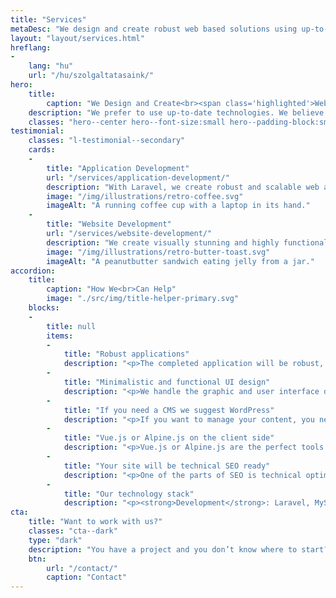 ```yaml
---
title: "Services"
metaDesc: "We design and create robust web based solutions using up-to-date technologies like WordPress and Laravel."
layout: "layout/services.html"
hreflang:
-
    lang: "hu"
    url: "/hu/szolgaltatasaink/"
hero:
    title:
        caption: "We Design and Create<br><span class='highlighted'>Web Based Solutions</span>"
    description: "We prefer to use up-to-date technologies. We believe it’s the foundation of a stable web application."
    classes: "hero--center hero--font-size:small hero--padding-block:small"
testimonial:
    classes: "l-testimonial--secondary"
    cards:
    -
        title: "Application Development"
        url: "/services/application-development/"
        description: "With Laravel, we create robust and scalable web applications that seamlessly integrate potent features, intuitive user interfaces, and secure backend functionality."
        image: "/img/illustrations/retro-coffee.svg"
        imageAlt: "A running coffee cup with a laptop in its hand."
    -
        title: "Website Development"
        url: "/services/website-development/"
        description: "We create visually stunning and highly functional websites built on WordPress or Eleventy."
        image: "/img/illustrations/retro-butter-toast.svg"
        imageAlt: "A peanutbutter sandwich eating jelly from a jar."
accordion:
    title:
        caption: "How We<br>Can Help"
        image: "./src/img/title-helper-primary.svg"
    blocks:
    -
        title: null
        items:
        -
            title: "Robust applications"
            description: "<p>The completed application will be robust, easy to expand, and secure. We and the Laravel framework grant this.</p>"
        -
            title: "Minimalistic and functional UI design"
            description: "<p>We handle the graphic and user interface designs. We do our researches about your genre and competition.</p>"
        -
            title: "If you need a CMS we suggest WordPress"
            description: "<p>If you want to manage your content, you need a great tool to do so. We choose WordPress when it comes to content management.</p>"
        -
            title: "Vue.js or Alpine.js on the client side"
            description: "<p>Vue.js or Alpine.js are the perfect tools to complete Laravel from the front-end side. We make flexible UI with them.</p>"
        -
            title: "Your site will be technical SEO ready"
            description: "<p>One of the parts of SEO is technical optimization. We will do our best to make it the best as possible.</p>"
        -
            title: "Our technology stack"
            description: "<p><strong>Development</strong>: Laravel, MySQL, Redis, Vue.js, Alpine.js, Bootstrap, Root, Bazar, Spruce CSS, Webpack, Yarn, npm.</p><p><strong>Integration</strong>: PayPal, Braintree, Stripe, SimplePay, MailChimp, Google Maps, Google Tag Manager.</p><p><strong>Server</strong>: Netlify, A2 Hosting, Laravel Forge, AWS.</p>"
cta:
    title: "Want to work with us?"
    classes: "cta--dark"
    type: "dark"
    description: "You have a project and you don’t know where to start? Feel free to contact us to discuss you project’s details. Maybe we can help you."
    btn:
        url: "/contact/"
        caption: "Contact"
---
```

